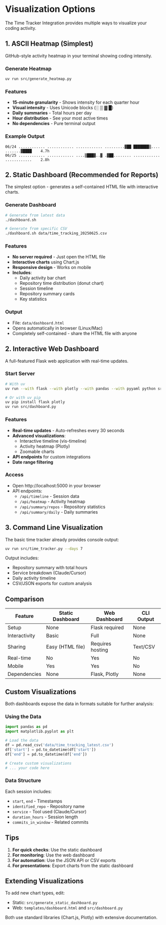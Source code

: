 # Visualization Options

The Time Tracker Integration provides multiple ways to visualize your coding activity.

## 1. ASCII Heatmap (Simplest)

GitHub-style activity heatmap in your terminal showing coding intensity.

### Generate Heatmap
```bash
uv run src/generate_heatmap.py
```

### Features
- **15-minute granularity** - Shows intensity for each quarter hour
- **Visual intensity** - Uses Unicode blocks (░ ▒ ▓ █)  
- **Daily summaries** - Total hours per day
- **Hour distribution** - See your most active times
- **No dependencies** - Pure terminal output

### Example Output
```
06/24 ............ ............ ............ .........▓██ ███████▒.... .......▓████    4.7h
06/25 ............ ............ ....▒███▓..▓ .▓██........ ............ ............    2.8h
```

## 2. Static Dashboard (Recommended for Reports)

The simplest option - generates a self-contained HTML file with interactive charts.

### Generate Dashboard
```bash
# Generate from latest data
./dashboard.sh

# Generate from specific CSV
./dashboard.sh data/time_tracking_20250625.csv
```

### Features
- **No server required** - Just open the HTML file
- **Interactive charts** using Chart.js
- **Responsive design** - Works on mobile
- **Includes**:
  - Daily activity bar chart
  - Repository time distribution (donut chart)
  - Session timeline
  - Repository summary cards
  - Key statistics

### Output
- File: `data/dashboard.html`
- Opens automatically in browser (Linux/Mac)
- Completely self-contained - share the HTML file with anyone

## 2. Interactive Web Dashboard

A full-featured Flask web application with real-time updates.

### Start Server
```bash
# With uv
uv run --with flask --with plotly --with pandas --with pyyaml python src/dashboard.py

# Or with uv pip
uv pip install flask plotly
uv run src/dashboard.py
```

### Features
- **Real-time updates** - Auto-refreshes every 30 seconds
- **Advanced visualizations**:
  - Interactive timeline (vis-timeline)
  - Activity heatmap (Plotly)
  - Zoomable charts
- **API endpoints** for custom integrations
- **Date range filtering**

### Access
- Open http://localhost:5000 in your browser
- API endpoints:
  - `/api/timeline` - Session data
  - `/api/heatmap` - Activity heatmap
  - `/api/summary/repos` - Repository statistics
  - `/api/summary/daily` - Daily summaries

## 3. Command Line Visualization

The basic time tracker already provides console output:

```bash
uv run src/time_tracker.py --days 7
```

Output includes:
- Repository summary with total hours
- Service breakdown (Claude/Cursor)
- Daily activity timeline
- CSV/JSON exports for custom analysis

## Comparison

| Feature | Static Dashboard | Web Dashboard | CLI Output |
|---------|-----------------|---------------|------------|
| Setup | None | Flask required | None |
| Interactivity | Basic | Full | None |
| Sharing | Easy (HTML file) | Requires hosting | Text/CSV |
| Real-time | No | Yes | No |
| Mobile | Yes | Yes | No |
| Dependencies | None | Flask, Plotly | None |

## Custom Visualizations

Both dashboards expose the data in formats suitable for further analysis:

### Using the Data
```python
import pandas as pd
import matplotlib.pyplot as plt

# Load the data
df = pd.read_csv('data/time_tracking_latest.csv')
df['start'] = pd.to_datetime(df['start'])
df['end'] = pd.to_datetime(df['end'])

# Create custom visualizations
# ... your code here
```

### Data Structure
Each session includes:
- `start`, `end` - Timestamps
- `identified_repo` - Repository name
- `service` - Tool used (Claude/Cursor)
- `duration_hours` - Session length
- `commits_in_window` - Related commits

## Tips

1. **For quick checks**: Use the static dashboard
2. **For monitoring**: Use the web dashboard
3. **For automation**: Use the JSON API or CSV exports
4. **For presentations**: Export charts from the static dashboard

## Extending Visualizations

To add new chart types, edit:
- Static: `src/generate_static_dashboard.py`
- Web: `templates/dashboard.html` and `src/dashboard.py`

Both use standard libraries (Chart.js, Plotly) with extensive documentation.